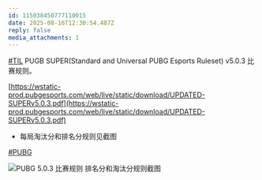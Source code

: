 ```yaml
---
id: 115038450777110015
date: 2025-08-16T12:30:54.487Z
reply: false
media_attachments: 1
---
```


[#TIL](https://e5n.cc/tags/TIL) PUGB SUPER(Standard and Universal PUBG Esports Ruleset) v5.0.3 比赛规则。

[https://wstatic-prod.pubgesports.com/web/live/static/download/UPDATED-SUPERv5.0.3.pdf](https://wstatic-prod.pubgesports.com/web/live/static/download/UPDATED-SUPERv5.0.3.pdf)

  * 每局淘汰分和排名分规则见截图



[#PUBG](https://e5n.cc/tags/PUBG)

![PUBG 5.0.3 比赛规则 排名分和淘汰分规则截图](https://files.e5n.cc/media_attachments/files/115/038/445/584/857/629/original/0ed88b2a7b04f573.png)
